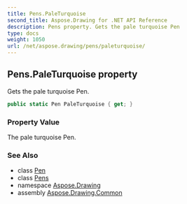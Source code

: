 ```yaml
---
title: Pens.PaleTurquoise
second_title: Aspose.Drawing for .NET API Reference
description: Pens property. Gets the pale turquoise Pen
type: docs
weight: 1050
url: /net/aspose.drawing/pens/paleturquoise/
---
```

## Pens.PaleTurquoise property

Gets the pale turquoise Pen.

```csharp
public static Pen PaleTurquoise { get; }
```

### Property Value

The pale turquoise Pen.

### See Also

* class [Pen](../../pen/)
* class [Pens](../)
* namespace [Aspose.Drawing](../../pens/)
* assembly [Aspose.Drawing.Common](../../../)


